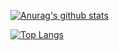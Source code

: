 [![Anurag's github stats](https://github-readme-stats.vercel.app/api?username=souken-b&show_icons=true&theme=onedark)](https://github.com/souken-b/github-readme-stats)  

[![Top Langs](https://github-readme-stats.vercel.app/api/top-langs/?username=souken-b&langs_count=10&layout=compact)](https://github.com/souken-b/github-readme-stats)
